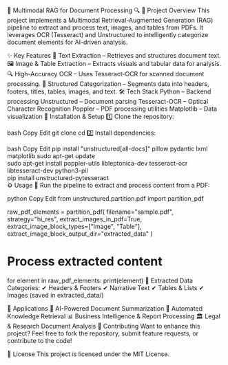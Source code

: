📄 Multimodal RAG for Document Processing 🔍
📌 Project Overview
This project implements a Multimodal Retrieval-Augmented Generation (RAG) pipeline to extract and process text, images, and tables from PDFs.
It leverages OCR (Tesseract) and Unstructured to intelligently categorize document elements for AI-driven analysis.

✨ Key Features
📜 Text Extraction – Retrieves and structures document text.
🖼 Image & Table Extraction – Extracts visuals and tabular data for analysis.
🔍 High-Accuracy OCR – Uses Tesseract-OCR for scanned document processing.
📂 Structured Categorization – Segments data into headers, footers, titles, tables, images, and text.
🛠 Tech Stack
Python – Backend processing
Unstructured – Document parsing
Tesseract-OCR – Optical Character Recognition
Poppler – PDF processing utilities
Matplotlib – Data visualization
🚀 Installation & Setup
1️⃣ Clone the repository:

bash
Copy
Edit
git clone <repository-link>
cd <project-folder>
2️⃣ Install dependencies:

bash
Copy
Edit
pip install "unstructured[all-docs]" pillow pydantic lxml matplotlib
sudo apt-get update  
sudo apt-get install poppler-utils libleptonica-dev tesseract-ocr libtesseract-dev python3-pil  
pip install unstructured-pytesseract  
⚙ Usage
🔹 Run the pipeline to extract and process content from a PDF:

python
Copy
Edit
from unstructured.partition.pdf import partition_pdf

raw_pdf_elements = partition_pdf(
    filename="sample.pdf",
    strategy="hi_res",
    extract_images_in_pdf=True,
    extract_image_block_types=["Image", "Table"],
    extract_image_block_output_dir="extracted_data"
)

# Process extracted content
for element in raw_pdf_elements:
    print(element)
🔹 Extracted Data Categories:
✔ Headers & Footers
✔ Narrative Text
✔ Tables & Lists
✔ Images (saved in extracted_data/)

🎯 Applications
📑 AI-Powered Document Summarization
🔎 Automated Knowledge Retrieval
📊 Business Intelligence & Report Processing
🏛 Legal & Research Document Analysis
🤝 Contributing
Want to enhance this project? Feel free to fork the repository, submit feature requests, or contribute to the code!

📜 License
This project is licensed under the MIT License.

